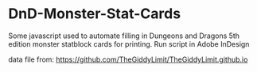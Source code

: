 # DnD-Monster-Stat-Cards
Some javascript used to automate filling in Dungeons and Dragons 5th edition monster statblock cards for printing. Run script in Adobe InDesign

data file from: https://github.com/TheGiddyLimit/TheGiddyLimit.github.io
